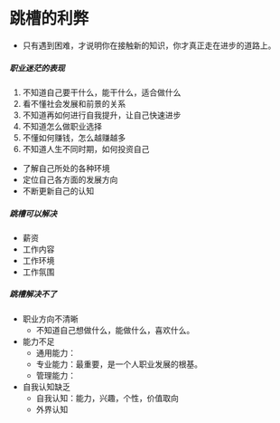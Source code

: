 # 跳槽的利弊
- 只有遇到困难，才说明你在接触新的知识，你才真正走在进步的道路上。
##### 职业迷茫的表现
1. 不知道自己要干什么，能干什么，适合做什么
2. 看不懂社会发展和前景的关系
3. 不知道再如何进行自我提升，让自己快速进步
4. 不知道怎么做职业选择
5. 不懂如何赚钱，怎么越赚越多
6. 不知道人生不同时期，如何投资自己
- 了解自己所处的各种环境
- 定位自己各方面的发展方向
- 不断更新自己的认知
##### 跳槽可以解决
- 薪资
- 工作内容
- 工作环境
- 工作氛围
##### 跳槽解决不了
- 职业方向不清晰
  - 不知道自己想做什么，能做什么，喜欢什么。
- 能力不足
  - 通用能力：
  - 专业能力：最重要，是一个人职业发展的根基。
  - 管理能力：
- 自我认知缺乏
  - 自我认知：能力，兴趣，个性，价值取向
  - 外界认知
